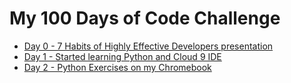 # My 100 Days of Code Challenge

* [Day 0 - 7 Habits of Highly Effective Developers presentation](https://github.com/edbartram/100DaysOfCode/blob/master/log/Day0.md)
* [Day 1 - Started learning Python and Cloud 9 IDE](https://github.com/edbartram/100DaysOfCode/blob/master/log/Day1.md)
* [Day 2 - Python Exercises on my Chromebook](https://github.com/edbartram/100DaysOfCode/blob/master/log/Day2.md)

